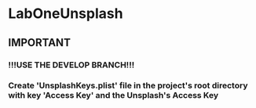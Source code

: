 # LabOneUnsplash
## IMPORTANT
### !!!USE THE DEVELOP BRANCH!!!
### Create 'UnsplashKeys.plist' file in the project's root directory with key 'Access Key' and the Unsplash's Access Key
